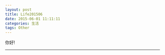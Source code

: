 ```yaml
---
layout: post
title: Life201506
date: 2015-06-01 11:11:11
categories: 生活
tags: Other
---
```

你好!

---
